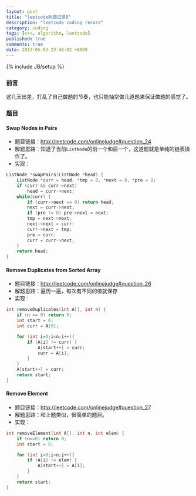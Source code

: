 ```yaml
---
layout: post
title: "leetcode刷题记录8"
description: "leetcode coding record"
category: coding
tags: [c++, algorithm, leetcode]
published: true
comments: true
date: 2013-05-03 23:48:02 +0800
---
```

{% include JB/setup %}

### 前言

这几天出差，打乱了自己做题的节奏，也只能抽空做几道题来保证做题的感觉了。

### 题目

#### Swap Nodes in Pairs

- 题目链接：http://leetcode.com/onlinejudge#question_24
- 解题思路：知道了当前`ListNode`的前一个和后一个，这道题就是单纯的链表操作了。
- 实现：

<!--more-->

```cpp
ListNode *swapPairs(ListNode *head) {
    ListNode *curr = head, *tmp = 0, *next = 0, *pre = 0;
    if (curr && curr->next)
        head = curr->next;
    while(curr) {
        if (curr->next == 0) return head;
        next = curr->next;
        if (pre != 0) pre->next = next;
        tmp = next->next;
        next->next = curr;
        curr->next = tmp;
        pre = curr;
        curr = curr->next;
    }
    return head;
}
```

#### Remove Duplicates from Sorted Array

- 题目链接：http://leetcode.com/onlinejudge#question_26
- 解题思路：遍历一遍，每次有不同的值就保存
- 实现：

```cpp
int removeDuplicates(int A[], int n) {
    if (n == 0) return 0;
    int start = 0;
    int curr = A[0];

    for (int i=0;i<n;i++){
        if (A[i] != curr) {
            A[start++] = curr;
            curr = A[i];
        }
    }
    A[start++] = curr;
    return start;
}
```

#### Remove Element

- 题目链接：http://leetcode.com/onlinejudge#question_27
- 解题思路：和上题类似，很简单的题目。
- 实现：

```cpp
int removeElement(int A[], int n, int elem) {
    if (n==0) return 0;
    int start = 0;

    for (int i=0;i<n;i++){
        if (A[i] != elem) {
            A[start++] = A[i];
        }
    }
    return start;
}
```
